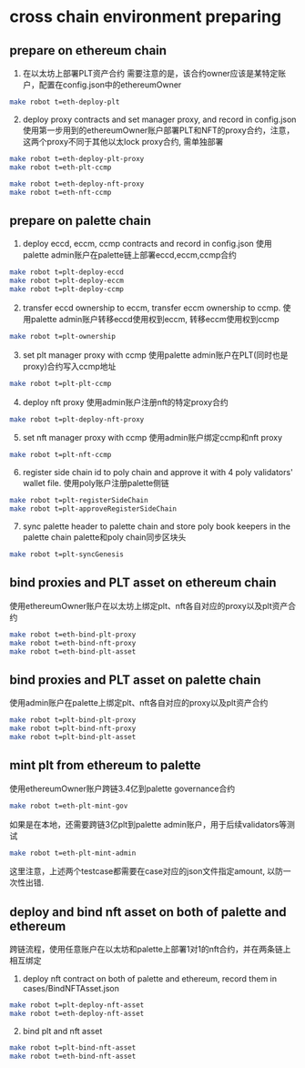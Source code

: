 # cross chain environment preparing

## prepare on ethereum chain

1. 在以太坊上部署PLT资产合约
需要注意的是，该合约owner应该是某特定账户，配置在config.json中的ethereumOwner
```bash
make robot t=eth-deploy-plt
```

2. deploy proxy contracts and set manager proxy, and record in config.json
使用第一步用到的ethereumOwner账户部署PLT和NFT的proxy合约，注意，这两个proxy不同于其他以太lock proxy合约, 需单独部署
```bash
make robot t=eth-deploy-plt-proxy
make robot t=eth-plt-ccmp

make robot t=eth-deploy-nft-proxy
make robot t=eth-nft-ccmp
```

## prepare on palette chain
1. deploy eccd, eccm, ccmp contracts and record in config.json
使用palette admin账户在palette链上部署eccd,eccm,ccmp合约
```bash
make robot t=plt-deploy-eccd
make robot t=plt-deploy-eccm
make robot t=plt-deploy-ccmp
```

2. transfer eccd ownership to eccm, transfer eccm ownership to ccmp.
使用palette admin账户转移eccd使用权到eccm, 转移eccm使用权到ccmp
```bash
make robot t=plt-ownership
```

3. set plt manager proxy with ccmp
使用palette admin账户在PLT(同时也是proxy)合约写入ccmp地址
```bash
make robot t=plt-plt-ccmp
```

4. deploy nft proxy
使用admin账户注册nft的特定proxy合约
```bash
make robot t=plt-deploy-nft-proxy
```

5. set nft manager proxy with ccmp
使用admin账户绑定ccmp和nft proxy
```bash
make robot t=plt-nft-ccmp
```

6. register side chain id to poly chain and approve it with 4 poly validators' wallet file.
使用poly账户注册palette侧链
```bash
make robot t=plt-registerSideChain
make robot t=plt-approveRegisterSideChain
```

7. sync palette header to palette chain and store poly book keepers in the palette chain
palette和poly chain同步区块头
```bash
make robot t=plt-syncGenesis
```

## bind proxies and PLT asset on ethereum chain
使用ethereumOwner账户在以太坊上绑定plt、nft各自对应的proxy以及plt资产合约
```bash
make robot t=eth-bind-plt-proxy
make robot t=eth-bind-nft-proxy
make robot t=eth-bind-plt-asset
```

## bind proxies and PLT asset on palette chain
使用admin账户在palette上绑定plt、nft各自对应的proxy以及plt资产合约
```bash
make robot t=plt-bind-plt-proxy
make robot t=plt-bind-nft-proxy
make robot t=plt-bind-plt-asset
```

## mint plt from ethereum to palette
使用ethereumOwner账户跨链3.4亿到palette governance合约
```bash
make robot t=eth-plt-mint-gov
```
如果是在本地，还需要跨链3亿plt到palette admin账户，用于后续validators等测试
```bash
make robot t=eth-plt-mint-admin
```
这里注意，上述两个testcase都需要在case对应的json文件指定amount, 以防一次性出错.

## deploy and bind nft asset on both of palette and ethereum
跨链流程，使用任意账户在以太坊和palette上部署1对1的nft合约，并在两条链上相互绑定
1. deploy nft contract on both of palette and ethereum, record them in cases/BindNFTAsset.json
```bash
make robot t=plt-deploy-nft-asset
make robot t=eth-deploy-nft-asset
```   

2. bind plt and nft asset
```bash
make robot t=plt-bind-nft-asset
make robot t=eth-bind-nft-asset
```
